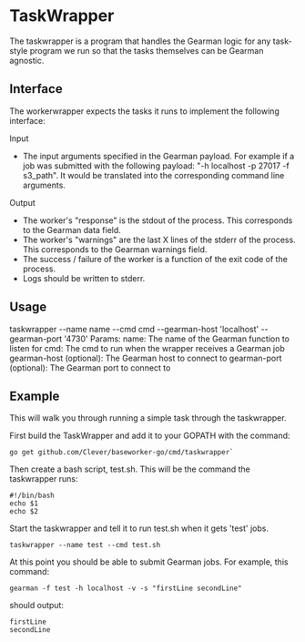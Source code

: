 TaskWrapper
=============

The taskwrapper is a program that handles the Gearman logic for any task-style program we
run so that the tasks themselves can be Gearman agnostic.

Interface
---------

The workerwrapper expects the tasks it runs to implement the following interface:

Input

 - The input arguments specified in the Gearman payload. For example if a job was submitted with the following payload:
"-h localhost -p 27017 -f s3_path". It would be translated into the corresponding command line arguments.

Output

 - The worker's "response" is the stdout of the process. This corresponds to the Gearman data field.
 - The worker's "warnings" are the last X lines of the stderr of the process. This corresponds to the Gearman warnings field.
 - The success / failure of the worker is a function of the exit code of the process.
 - Logs should be written to stderr.


Usage
-----
taskwrapper --name name --cmd cmd --gearman-host 'localhost' --gearman-port '4730'
Params:
name: The name of the Gearman function to listen for
cmd: The cmd to run when the wrapper receives a Gearman job
gearman-host (optional): The Gearman host to connect to
gearman-port (optional): The Gearman port to connect to


Example
-------
This will walk you through running a simple task through the taskwrapper.

First build the TaskWrapper and add it to your GOPATH with the command:
```
go get github.com/Clever/baseworker-go/cmd/taskwrapper`
```

Then create a bash script, test.sh. This will be the command the taskwrapper runs:
```
#!/bin/bash
echo $1
echo $2
```

Start the taskwrapper and tell it to run test.sh when it gets 'test' jobs.
```
taskwrapper --name test --cmd test.sh
```

At this point you should be able to submit Gearman jobs. For example, this command:
```
gearman -f test -h localhost -v -s "firstLine secondLine"
```
should output:
```
firstLine
secondLine
```
